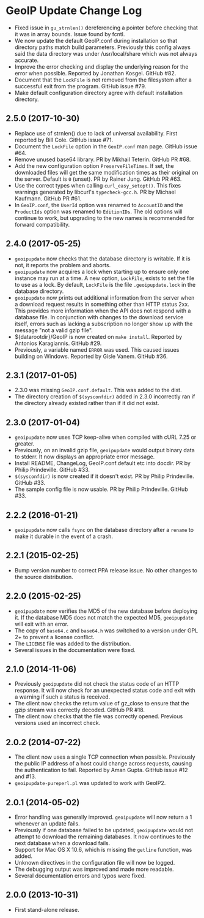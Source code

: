 GeoIP Update Change Log
=======================

* Fixed issue in `gu_strnlen()` dereferencing a pointer before checking
  that it was in array bounds. Issue found by fcntl.
* We now update the default GeoIP.conf during installation so that
  directory paths match build parameters. Previously this config always
  said the data directory was under /usr/local/share which was not always
  accurate.
* Improve the error checking and display the underlying reason for the
  error when possible. Reported by Jonathan Kosgei. GitHub #82.
* Document that the `LockFile` is not removed from the filesystem after
  a successful exit from the program. GitHub issue #79.
* Make default configuration directory agree with default installation
  directory.

2.5.0 (2017-10-30)
------------------

* Replace use of strnlen() due to lack of universal availability. First
  reported by Bill Cole. GitHub issue #71.
* Document the `LockFile` option in the `GeoIP.conf` man page. GitHub
  issue #64.
* Remove unused base64 library. PR by Mikhail Teterin. GitHub PR #68.
* Add the new configuration option `PreserveFileTimes`. If set,
  the downloaded files will get the same modification times as
  their original on the server. Default is `0` (unset).
  PR by Rainer Jung. GitHub PR #63.
* Use the correct types when calling `curl_easy_setopt()`. This fixes
  warnings generated by libcurl's `typecheck-gcc.h`. PR by Michael
  Kaufmann. GitHub PR #61.
* In `GeoIP.conf`, the `UserId` option was renamed to `AccountID` and the
  `ProductIds` option was renamed to `EditionIDs`. The old options will
  continue to work, but upgrading to the new names is recommended for
  forward compatibility.

2.4.0 (2017-05-25)
------------------

* `geoipupdate` now checks that the database directory is writable. If it
  is not, it reports the problem and aborts.
* `geoipupdate` now acquires a lock when starting up to ensure only one
  instance may run at a time. A new option, `LockFile`, exists to set the
  file to use as a lock. By default, `LockFile` is the file
  `.geoipupdate.lock` in the database directory.
* `geoipupdate` now prints out additional information from the server when
  a download request results in something other than HTTP status 2xx. This
  provides more information when the API does not respond with a database
  file. In conjunction with changes to the download service itself, errors
  such as lacking a subscription no longer show up with the message "not a
  valid gzip file".
* ${datarootdir}/GeoIP is now created on `make install`. Reported by Antonios
  Karagiannis. GitHub #29.
* Previously, a variable named `ERROR` was used. This caused issues building
  on Windows. Reported by Gisle Vanem. GitHub #36.

2.3.1 (2017-01-05)
------------------

* 2.3.0 was missing `GeoIP.conf.default`. This was added to the dist.
* The directory creation of `$(sysconfdir)` added in 2.3.0 incorrectly ran if
  the directory already existed rather than if it did not exist.

2.3.0 (2017-01-04)
------------------

* `geoipupdate` now uses TCP keep-alive when compiled with cURL 7.25 or
  greater.
* Previously, on an invalid gzip file, `geoipupdate` would output binary data
  to stderr. It now displays an appropriate error message.
* Install README, ChangeLog, GeoIP.conf.default etc into docdir. PR by
  Philip Prindeville. GitHub #33.
* `$(sysconfdir)` is now created if it doesn't exist. PR by Philip
  Prindeville. GitHub #33.
* The sample config file is now usable. PR by Philip Prindeville. GitHub #33.

2.2.2 (2016-01-21)
------------------

* `geoipupdate` now calls `fsync` on the database directory after a `rename`
  to make it durable in the event of a crash.

2.2.1 (2015-02-25)
------------------

* Bump version number to correct PPA release issue. No other changes to the
  source distribution.

2.2.0 (2015-02-25)
------------------

* `geoipupdate` now verifies the MD5 of the new database before deploying it.
  If the database MD5 does not match the expected MD5, `geoipupdate` will
  exit with an error.
* The copy of `base64.c` and `base64.h` was switched to a version under GPL 2+
  to prevent a license conflict.
* The `LICENSE` file was added to the distribution.
* Several issues in the documentation were fixed.

2.1.0 (2014-11-06)
------------------

* Previously `geoipupdate` did not check the status code of an HTTP response.
  It will now check for an unexpected status code and exit with a warning if
  such a status is received.
* The client now checks the return value of gz_close to ensure that the gzip
  stream was correctly decoded. GitHub PR #18.
* The client now checks that the file was correctly opened. Previous versions
  used an incorrect check.

2.0.2 (2014-07-22)
------------------

* The client now uses a single TCP connection when possible. Previously the
  public IP address of a host could change across requests, causing the
  authentication to fail. Reported by Aman Gupta. GitHub issue #12 and #13.
* `geoipupdate-pureperl.pl` was updated to work with GeoIP2.

2.0.1 (2014-05-02)
------------------

* Error handling was generally improved. `geoipupdate` will now return a 1
  whenever an update fails.
* Previously if one database failed to be updated, `geoipupdate` would not
  attempt to download the remaining databases. It now continues to the next
  database when a download fails.
* Support for Mac OS X 10.6, which is missing the `getline` function, was
  added.
* Unknown directives in the configuration file will now be logged.
* The debugging output was improved and made more readable.
* Several documentation errors and typos were fixed.

2.0.0 (2013-10-31)
------------------

* First stand-alone release.
